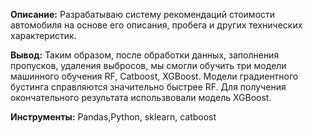 **Описание:** Разрабатываю систему рекомендаций стоимости автомобиля на основе его описания, пробега и других технических характеристик.

**Вывод:** Таким образом, после обработки данных, заполнения пропусков, удаления выбросов, мы смогли обучить три модели машинного обучения RF, Catboost, XGBoost. Модели градиентного бустинга справляются значительно быстрее RF. Для получения окончательного результата использвовали модель XGBoost.

**Инструменты:** Pandas,Python, sklearn, catboost


